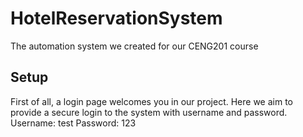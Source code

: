 # HotelReservationSystem
The automation system we created for our CENG201 course

## Setup
First of all, a login page welcomes you in our project. Here we aim to provide a secure login to the system with username and password.
Username: test
Password: 123
